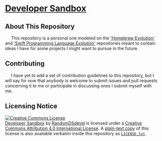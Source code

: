 # <a href="https://gitlab.com/RandomDSdevel/developer-sandbox"><span xmlns:dct="http://purl.org/dc/terms/" property="dct:title">Developer Sandbox</span></a>

## About This Repository

&nbsp;&nbsp;&nbsp;&nbsp;&nbsp;This repository is a personal one modeled on the ['Homebrew Evolution'](https://github.com/Homebrew/brew-evolution) and ['Swift Programming Language Evolution'](https://github.com/apple/swift-evolution) repositories meant to contain ideas I have for some projects I might want to pursue in the future.  

## Contributing

&nbsp;&nbsp;&nbsp;&nbsp;&nbsp;I have yet to add a set of contribution guidelines to this repository, but I will say for now that anybody is welcome to submit issues and pull requests concerning it to me or participate in discussing ones I submit myself with me.  

## Licensing Notice

<a rel="license" href="http://creativecommons.org/licenses/by/4.0/"><img alt="Creative Commons License" style="border-width:0" src="https://i.creativecommons.org/l/by/4.0/88x31.png" /></a><br /><a href="https://gitlab.com/RandomDSdevel/developer-sandbox"><span xmlns:dct="http://purl.org/dc/terms/" property="dct:title">Developer Sandbox</span></a> by <a rel="author" href="https://gitlab.com/RandomDSdevel"><span xmlns:cc="http://creativecommons.org/ns#" property="cc:attributionName">RandomDSdevel</span></a> is licensed under a <a rel="license" href="http://creativecommons.org/licenses/by/4.0/">Creative Commons Attribution 4.0 International License</a>.  A [plain-text copy](https://gitlab.com/RandomDSdevel/developer-sandbox/-/blob/main/LICENSE.txt) of this license is also available verbatim inside this repository as [`LICENSE.txt`](https://gitlab.com/RandomDSdevel/developer-sandbox/-/blob/main/LICENSE.txt).  
